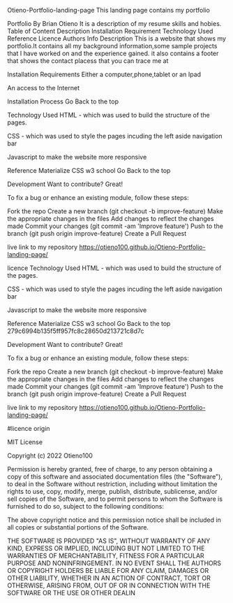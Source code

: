 Otieno-Portfolio-landing-page
This landing page contains my portfolio

Portfolio
By Brian Otieno
It is a description of my resume skills and hobies.
Table of Content
Description
Installation Requirement
Technology Used
Reference
Licence
Authors Info
Description
This is a website that shows my portfolio.It contains all my background information,some sample projects that I have worked on and the experience gained. it also contains a footer that shows the contact placess that you can trace me at

Installation
Requirements
Either a computer,phone,tablet or an Ipad

An access to the Internet

Installation Process
Go Back to the top

Technology Used
HTML - which was used to build the structure of the pages.

CSS - which was used to style the pages incuding the left aside navigation bar

Javascript to make the website more responsive

Reference
Materialize CSS
w3 school
Go Back to the top

Development
Want to contribute? Great!

To fix a bug or enhance an existing module, follow these steps:

Fork the repo Create a new branch (git checkout -b improve-feature) Make the appropriate changes in the files Add changes to reflect the changes made Commit your changes (git commit -am 'Improve feature') Push to the branch (git push origin improve-feature) Create a Pull Request

live link to my repository
https://otieno100.github.io/Otieno-Portfolio-landing-page/

licence
Technology Used
HTML - which was used to build the structure of the pages.

CSS - which was used to style the pages incuding the left aside navigation bar

Javascript to make the website more responsive

Reference
Materialize CSS
w3 school
Go Back to the top 279c6994b135f5ff957fc8c28650d213721c8d7c

Development
Want to contribute? Great!

To fix a bug or enhance an existing module, follow these steps:

Fork the repo Create a new branch (git checkout -b improve-feature) Make the appropriate changes in the files Add changes to reflect the changes made Commit your changes (git commit -am 'Improve feature') Push to the branch (git push origin improve-feature) Create a Pull Request

live link to my repository
https://otieno100.github.io/Otieno-Portfolio-landing-page/

#licence origin

MIT License

Copyright (c) 2022 Otieno100

Permission is hereby granted, free of charge, to any person obtaining a copy of this software and associated documentation files (the "Software"), to deal in the Software without restriction, including without limitation the rights to use, copy, modify, merge, publish, distribute, sublicense, and/or sell copies of the Software, and to permit persons to whom the Software is furnished to do so, subject to the following conditions:

The above copyright notice and this permission notice shall be included in all copies or substantial portions of the Software.

THE SOFTWARE IS PROVIDED "AS IS", WITHOUT WARRANTY OF ANY KIND, EXPRESS OR IMPLIED, INCLUDING BUT NOT LIMITED TO THE WARRANTIES OF MERCHANTABILITY, FITNESS FOR A PARTICULAR PURPOSE AND NONINFRINGEMENT. IN NO EVENT SHALL THE AUTHORS OR COPYRIGHT HOLDERS BE LIABLE FOR ANY CLAIM, DAMAGES OR OTHER LIABILITY, WHETHER IN AN ACTION OF CONTRACT, TORT OR OTHERWISE, ARISING FROM, OUT OF OR IN CONNECTION WITH THE SOFTWARE OR THE USE OR OTHER DEALIN
